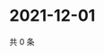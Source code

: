 # 2021-12-01

共 0 条

<!-- BEGIN WEIBO -->
<!-- 最后更新时间 Wed Dec 01 2021 08:41:31 GMT+0800 (China Standard Time) -->

<!-- END WEIBO -->
